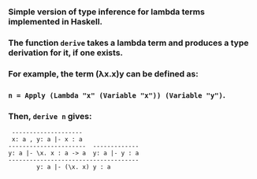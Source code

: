 ### Simple version of type inference for lambda terms implemented in Haskell.

### The function `derive` takes a lambda term and produces a type derivation for it, if one exists.

### For example, the term (λx.x)y can be defined as: 

### `n = Apply (Lambda "x" (Variable "x")) (Variable "y")`. 

### Then, `derive n` gives:


```
 --------------------                
 x: a , y: a |- x : a                
----------------------  -------------
y: a |- \x. x : a -> a  y: a |- y : a
-------------------------------------
        y: a |- (\x. x) y : a
```
